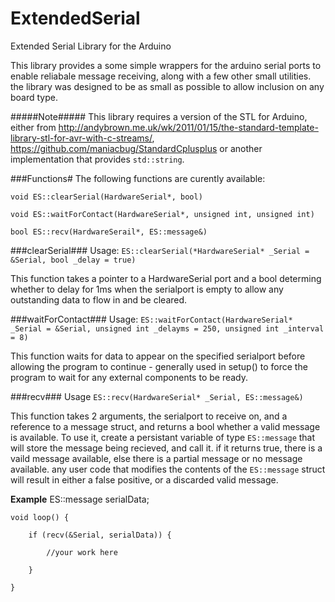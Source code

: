 # ExtendedSerial
Extended Serial Library for the Arduino

This library provides a some simple wrappers for the arduino serial ports to enable reliabale message receiving, along with a few other small utilities. the library was designed to be as small as possible to allow inclusion on any board type.

#####Note#####
This library requires a version of the STL for Arduino, either from http://andybrown.me.uk/wk/2011/01/15/the-standard-template-library-stl-for-avr-with-c-streams/, https://github.com/maniacbug/StandardCplusplus or another implementation that provides `std::string`.

###Functions#
The following functions are curently available:

    void ES::clearSerial(HardwareSerial*, bool)

    void ES::waitForContact(HardwareSerial*, unsigned int, unsigned int)

    bool ES::recv(HardwareSerail*, ES::message&)

###clearSerial###
Usage: `ES::clearSerial(*HardwareSerial* _Serial = &Serial, bool _delay = true)`

This function takes a pointer to a HardwareSerial port and a bool determing whether to delay for 1ms when the serialport is empty to allow any outstanding data to flow in and be cleared.

###waitForContact###
Usage: `ES::waitForContact(HardwareSerial* _Serial = &Serial, unsigned int _delayms = 250, unsigned int _interval = 8)`

This function waits for data to appear on the specified serialport before allowing the program to continue - generally used in setup() to force the program to wait for any external components to be ready.

###recv###
Usage `ES::recv(HardwareSerial* _Serial, ES::message&)`

This function takes 2 arguments, the serialport to receive on, and a reference to a message struct, and returns a bool whether a valid message is available. To use it, create a persistant variable of type `ES::message` that will store the message being recieved, and call it. if it returns true, there is a vaild message available, else there is a partial message or no message available. any user code that modifies the contents of the `ES::message` struct will result in either a false positive, or a discarded valid message.

**Example**
    ES::message serialData;
    
    void loop() {
    
        if (recv(&Serial, serialData)) {
    
            //your work here
    
        }
    
    }
